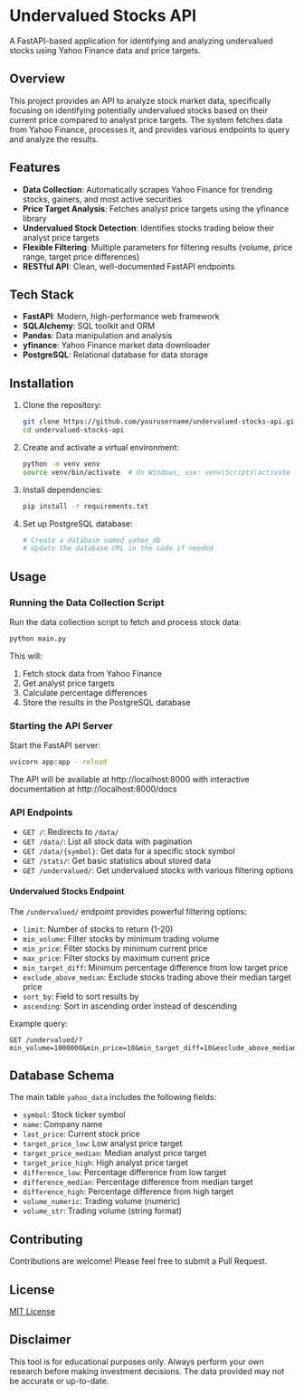 # Undervalued Stocks API

A FastAPI-based application for identifying and analyzing undervalued stocks using Yahoo Finance data and price targets.

## Overview

This project provides an API to analyze stock market data, specifically focusing on identifying potentially undervalued stocks based on their current price compared to analyst price targets. The system fetches data from Yahoo Finance, processes it, and provides various endpoints to query and analyze the results.

## Features

- **Data Collection**: Automatically scrapes Yahoo Finance for trending stocks, gainers, and most active securities
- **Price Target Analysis**: Fetches analyst price targets using the yfinance library
- **Undervalued Stock Detection**: Identifies stocks trading below their analyst price targets
- **Flexible Filtering**: Multiple parameters for filtering results (volume, price range, target price differences)
- **RESTful API**: Clean, well-documented FastAPI endpoints

## Tech Stack

- **FastAPI**: Modern, high-performance web framework
- **SQLAlchemy**: SQL toolkit and ORM
- **Pandas**: Data manipulation and analysis
- **yfinance**: Yahoo Finance market data downloader
- **PostgreSQL**: Relational database for data storage

## Installation

1. Clone the repository:
   ```bash
   git clone https://github.com/yourusername/undervalued-stocks-api.git
   cd undervalued-stocks-api
   ```

2. Create and activate a virtual environment:
   ```bash
   python -m venv venv
   source venv/bin/activate  # On Windows, use: venv\Scripts\activate
   ```

3. Install dependencies:
   ```bash
   pip install -r requirements.txt
   ```

4. Set up PostgreSQL database:
   ```bash
   # Create a database named yahoo_db
   # Update the database URL in the code if needed
   ```

## Usage

### Running the Data Collection Script

Run the data collection script to fetch and process stock data:

```bash
python main.py
```

This will:
1. Fetch stock data from Yahoo Finance
2. Get analyst price targets
3. Calculate percentage differences
4. Store the results in the PostgreSQL database

### Starting the API Server

Start the FastAPI server:

```bash
uvicorn app:app --reload
```

The API will be available at http://localhost:8000 with interactive documentation at http://localhost:8000/docs

### API Endpoints

- `GET /`: Redirects to `/data/`
- `GET /data/`: List all stock data with pagination
- `GET /data/{symbol}`: Get data for a specific stock symbol
- `GET /stats/`: Get basic statistics about stored data
- `GET /undervalued/`: Get undervalued stocks with various filtering options

#### Undervalued Stocks Endpoint

The `/undervalued/` endpoint provides powerful filtering options:

- `limit`: Number of stocks to return (1-20)
- `min_volume`: Filter stocks by minimum trading volume
- `min_price`: Filter stocks by minimum current price
- `max_price`: Filter stocks by maximum current price
- `min_target_diff`: Minimum percentage difference from low target price
- `exclude_above_median`: Exclude stocks trading above their median target price
- `sort_by`: Field to sort results by
- `ascending`: Sort in ascending order instead of descending

Example query:
```
GET /undervalued/?min_volume=1000000&min_price=10&min_target_diff=10&exclude_above_median=true
```

## Database Schema

The main table `yahoo_data` includes the following fields:

- `symbol`: Stock ticker symbol
- `name`: Company name
- `last_price`: Current stock price
- `target_price_low`: Low analyst price target
- `target_price_median`: Median analyst price target
- `target_price_high`: High analyst price target
- `difference_low`: Percentage difference from low target
- `difference_median`: Percentage difference from median target
- `difference_high`: Percentage difference from high target
- `volume_numeric`: Trading volume (numeric)
- `volume_str`: Trading volume (string format)

## Contributing

Contributions are welcome! Please feel free to submit a Pull Request.

## License

[MIT License](LICENSE)

## Disclaimer

This tool is for educational purposes only. Always perform your own research before making investment decisions. The data provided may not be accurate or up-to-date.